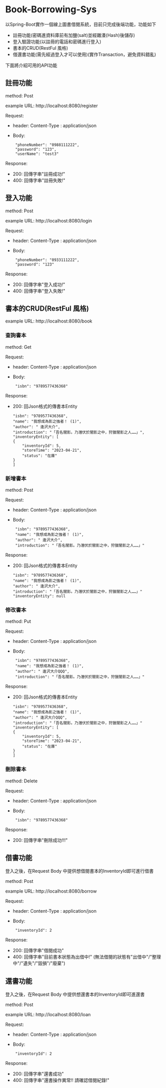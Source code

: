 # Book-Borrowing-Sys
以Spring-Boot實作一個線上圖書借閱系統，目前只完成後端功能，功能如下

 * 註冊功能(密碼進資料庫前有加鹽(salt)並經雜湊(Hash)後儲存)
 * 登入驗證功能(以註冊的電話和密碼進行登入)
 * 書本的CRUD(RestFul 風格)
 * 借還書功能(需先經過登入才可以使用)(實作Transaction，避免資料錯亂)

下面將介紹可用的API功能

## 註冊功能

 method: Post
 
 example URL: http://localhost:8080/register

 Request:
 	
 * header: 
 			Content-Type : application/json
 * Body: 
 
        "phoneNumber": "0988111222",
        "password": "123",
        "userName": "test3"
 Response:
  * 200: 回傳字串"註冊成功!"
  * 400: 回傳字串"註冊失敗!"
     
## 登入功能
 method: Post
 
 example URL: http://localhost:8080/login

 Request:
 	
 * header: 
 			Content-Type : application/json
 * Body: 
 
        "phoneNumber": "0933111222",
        "password": "123"
 Response:
  * 200: 回傳字串"登入成功!"
  * 400: 回傳字串"登入失敗!"
  
## 書本的CRUD(RestFul 風格)

 example URL: http://localhost:8080/book

### 查詢書本
 method: Get
 
 Request:
 	
 * header: 
 			Content-Type : application/json
 * Body: 
 
 
        "isbn": "9789577436368"        

 Response:
  * 200: 回Json格式的傳書本Entity
  
  
        "isbn": "9789577436368",
        "name": "我想成為影之強者！ (1)",
        "author": " 逢沢大介",
        "introduction": "「吾名闇影。乃潛伏於闇影之中，狩獵闇影之人……」",
        "inventoryEntity": [
        {
            "inventoryId": 5,
            "storeTime": "2023-04-21",
            "status": "在庫"
        } 
        ]
   

### 新增書本
 method: Post
 
 Request:
 	
 * header: 
 			Content-Type : application/json
 * Body: 
 
 
        "isbn": "9789577436368",
        "name": "我想成為影之強者！ (1)",
        "author": " 逢沢大介",
        "introduction": "「吾名闇影。乃潛伏於闇影之中，狩獵闇影之人……」"

 Response:
  * 200: 回Json格式的傳書本Entity
  
  
        "isbn": "9789577436368",
        "name": "我想成為影之強者！ (1)",
        "author": " 逢沢大介",
        "introduction": "「吾名闇影。乃潛伏於闇影之中，狩獵闇影之人……」"
        "inventoryEntity": null
    
### 修改書本
 method: Put
 
 Request:
 	
 * header: 
 			Content-Type : application/json
 * Body: 
 
 
        "isbn": "9789577436368",
        "name": "我想成為影之強者！ (1)",
        "author": " 逢沢大介QQQ",
        "introduction": "「吾名闇影。乃潛伏於闇影之中，狩獵闇影之人……」"

 Response:
  * 200: 回Json格式的傳書本Entity
  
  
        "isbn": "9789577436368",
        "name": "我想成為影之強者！ (1)",
        "author": " 逢沢大介QQQ",
        "introduction": "「吾名闇影。乃潛伏於闇影之中，狩獵闇影之人……」"
        "inventoryEntity": [
        {
            "inventoryId": 5,
            "storeTime": "2023-04-21",
            "status": "在庫"
        }
        ]
    
    
### 刪除書本
 method: Delete
 
 Request:
 	
 * header: 
 			Content-Type : application/json
 * Body: 
 
 
        "isbn": "9789577436368"        

 Response:
  * 200: 回傳字串"刪除成功!!!"
  
## 借書功能
 
 登入之後，在Request Body 中提供想借閱書本的InventoryId即可進行借書
 
 method: Post
 
 example URL: http://localhost:8080/borrow

 Request:
 	
 * header: 
 			Content-Type : application/json
 * Body: 
 
        "inventoryId": 2

 Response:
  * 200: 回傳字串"借閱成功"
  * 400: 回傳字串"目前書本狀態為出借中!" (無法借閱的狀態有"出借中"/"整理中"/"遺失"/"毀損"/"廢棄")
 
## 還書功能
 
 登入之後，在Request Body 中提供想還書本的InventoryId即可進還書
 
 method: Post
 
 example URL: http://localhost:8080/loan

 Request:
 	
 * header: 
 			Content-Type : application/json
 * Body: 
 
        "inventoryId": 2

 Response:
  * 200: 回傳字串"還書成功"
  * 400: 回傳字串"還書操作異常!! 請確認借閱紀錄!"
     
